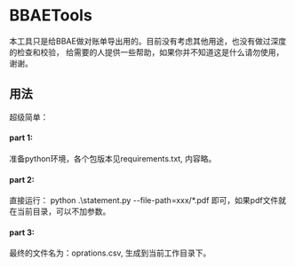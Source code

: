 # BBAETools

本工具只是给BBAE做对账单导出用的。目前没有考虑其他用途，也没有做过深度的检查和校验，
给需要的人提供一些帮助，如果你并不知道这是什么请勿使用，谢谢。

## 用法
超级简单：
#### part 1: 
准备python环境，各个包版本见requirements.txt, 内容略。
#### part 2: 
直接运行： python .\statement.py --file-path=xxx/*.pdf 即可，如果pdf文件就在当前目录，可以不加参数。
#### part 3: 
最终的文件名为：oprations.csv, 生成到当前工作目录下。